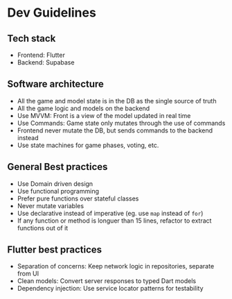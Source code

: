 # Dev Guidelines

## Tech stack

- Frontend: Flutter
- Backend: Supabase

## Software architecture

- All the game and model state is in the DB as the single source of truth
- All the game logic and models on the backend
- Use MVVM: Front is a view of the model updated in real time
- Use Commands: Game state only mutates through the use of commands
- Frontend never mutate the DB, but sends commands to the backend instead
- Use state machines for game phases, voting, etc.

## General Best practices

- Use Domain driven design
- Use functional programming
- Prefer pure functions over stateful classes
- Never mutate variables
- Use declarative instead of imperative (eg. use `map` instead of `for`)
- If any function or method is longuer than 15 lines, refactor to extract functions out of it

## Flutter best practices

- Separation of concerns: Keep network logic in repositories, separate from UI
- Clean models: Convert server responses to typed Dart models
- Dependency injection: Use service locator patterns for testability
